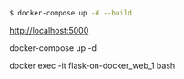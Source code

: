  ```sh
 $ docker-compose up -d --build
 ```


[http://localhost:5000](http://localhost:5000)


docker-compose up -d

docker exec -it flask-on-docker_web_1 bash
